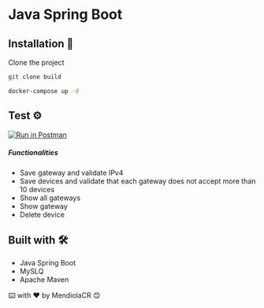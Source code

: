 # Java Spring Boot

## Installation 🔧

Clone the project
```bash
git clone build
```

```bash
docker-compose up -d
```

## Test ⚙️
[![Run in Postman](https://run.pstmn.io/button.svg)](https://god.gw.postman.com/run-collection/5205075-47087127-c867-411e-8d04-bfa333bf84b4?action=collection%2Ffork&collection-url=entityId%3D5205075-47087127-c867-411e-8d04-bfa333bf84b4%26entityType%3Dcollection%26workspaceId%3De00d5f88-e698-4561-9e71-56d02dfde358)


##### Functionalities
- Save gateway and validate IPv4
- Save devices and validate that each gateway does not accept more than 10 devices
- Show all gateways
- Show gateway
- Delete device



## Built with 🛠️

* Java Spring Boot
* MySLQ
* Apache Maven

⌨️ with ❤️ by MendiolaCR 😊
